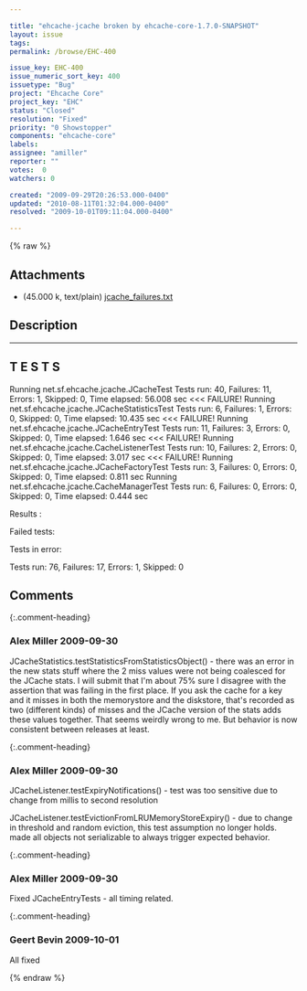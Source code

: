 ```yaml
---

title: "ehcache-jcache broken by ehcache-core-1.7.0-SNAPSHOT"
layout: issue
tags: 
permalink: /browse/EHC-400

issue_key: EHC-400
issue_numeric_sort_key: 400
issuetype: "Bug"
project: "Ehcache Core"
project_key: "EHC"
status: "Closed"
resolution: "Fixed"
priority: "0 Showstopper"
components: "ehcache-core"
labels: 
assignee: "amiller"
reporter: ""
votes:  0
watchers: 0

created: "2009-09-29T20:26:53.000-0400"
updated: "2010-08-11T01:32:04.000-0400"
resolved: "2009-10-01T09:11:04.000-0400"

---
```




{% raw %}


## Attachments
  
* <em></em> (45.000 k, text/plain) [jcache_failures.txt](/attachments/EHC/EHC-400/jcache_failures.txt)
  



## Description

<div markdown="1" class="description">

-------------------------------------------------------
 T E S T S
-------------------------------------------------------
Running net.sf.ehcache.jcache.JCacheTest
Tests run: 40, Failures: 11, Errors: 1, Skipped: 0, Time elapsed: 56.008 sec <<< FAILURE!
Running net.sf.ehcache.jcache.JCacheStatisticsTest
Tests run: 6, Failures: 1, Errors: 0, Skipped: 0, Time elapsed: 10.435 sec <<< FAILURE!
Running net.sf.ehcache.jcache.JCacheEntryTest
Tests run: 11, Failures: 3, Errors: 0, Skipped: 0, Time elapsed: 1.646 sec <<< FAILURE!
Running net.sf.ehcache.jcache.CacheListenerTest
Tests run: 10, Failures: 2, Errors: 0, Skipped: 0, Time elapsed: 3.017 sec <<< FAILURE!
Running net.sf.ehcache.jcache.JCacheFactoryTest
Tests run: 3, Failures: 0, Errors: 0, Skipped: 0, Time elapsed: 0.811 sec
Running net.sf.ehcache.jcache.CacheManagerTest
Tests run: 6, Failures: 0, Errors: 0, Skipped: 0, Time elapsed: 0.444 sec

Results :

Failed tests: 

Tests in error: 

Tests run: 76, Failures: 17, Errors: 1, Skipped: 0


</div>

## Comments


{:.comment-heading}
### **Alex Miller** <span class="date">2009-09-30</span>

<div markdown="1" class="comment">

JCacheStatistics.testStatisticsFromStatisticsObject() - there was an error in the new stats stuff where the 2 miss values were not being coalesced for the JCache stats.  I will submit that I'm about 75% sure I disagree with the assertion that was failing in the first place.  If you ask the cache for a key and it misses in both the memorystore and the diskstore, that's recorded as two (different kinds) of misses and the JCache version of the stats adds these values together.  That seems weirdly wrong to me.  But behavior is now consistent between releases at least.

</div>


{:.comment-heading}
### **Alex Miller** <span class="date">2009-09-30</span>

<div markdown="1" class="comment">

JCacheListener.testExpiryNotifications() - test was too sensitive due to change from millis to second resolution

JCacheListener.testEvictionFromLRUMemoryStoreExpiry() - due to change in threshold and random eviction, this test assumption no longer holds.  made all objects not serializable to always trigger expected behavior.

</div>


{:.comment-heading}
### **Alex Miller** <span class="date">2009-09-30</span>

<div markdown="1" class="comment">

Fixed JCacheEntryTests - all timing related.


</div>


{:.comment-heading}
### **Geert Bevin** <span class="date">2009-10-01</span>

<div markdown="1" class="comment">

All fixed

</div>



{% endraw %}
